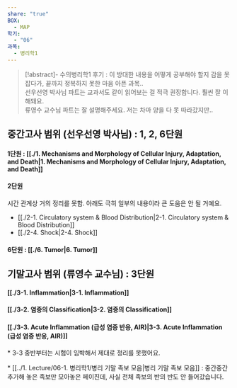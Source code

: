 ```yaml
---
share: "true"
BOX:
  - MAP
학기:
  - "06"
과목:
  - 병리학1
---
```


>[!abstract]- 수의병리학1
> 후기 : 이 방대한 내용을 어떻게 공부해야 할지 감을 못 잡다가, 끝까지 정복하지 못한 마음 아픈 과목..<br>
> 선우선영 박사님 파트는 교과서도 같이 읽어보는 걸 적극 권장합니다. 훨씬 잘 이해돼요.<br>
> 류영수 교수님 파트는 잘 설명해주세요. 저는 차마 양을 다 못 따라갔지만..

## 중간고사 범위 (선우선영 박사님) : 1, 2, 6단원

#### 1단원 : [[./1. Mechanisms and Morphology of Cellular Injury, Adaptation, and Death|1. Mechanisms and Morphology of Cellular Injury, Adaptation, and Death]]

#### 2단원

시간 관계상 거의 정리를 못함. 아래도 극히 일부의 내용이라 큰 도움은 안 될 거예요.
- [[./2-1. Circulatory system & Blood Distribution|2-1. Circulatory system & Blood Distribution]]
- [[./2-4. Shock|2-4. Shock]] 
#### 6단원 : [[./6. Tumor|6. Tumor]]

## 기말고사 범위 (류영수 교수님) : 3단원

#### [[./3-1. Inflammation|3-1. Inflammation]]
#### [[./3-2. 염증의 Classification|3-2. 염증의 Classification]]
#### [[./3-3. Acute Inflammation (급성 염증 반응, AIR)|3-3. Acute Inflammation (급성 염증 반응, AIR)]]
\* 3-3 중반부터는 시험이 임박해서 제대로 정리를 못했어요.

\* [[../1. Lecture/06-1. 병리학1/병리 기말 족보 모음|병리 기말 족보 모음]] : 중간중간 추가해 놓은 족보만 모아놓은 페이진데, 사실 전체 족보의 반의 반도 안 들어갔습니다.

